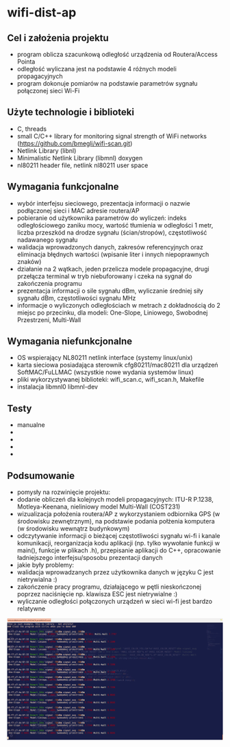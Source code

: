 # wifi-dist-ap

## Cel i założenia projektu
* program oblicza szacunkową odległość urządzenia od Routera/Access Pointa
* odległość wyliczana jest na podstawie 4 różnych modeli propagacyjnych
* program dokonuje pomiarów na podstawie parametrów sygnału połączonej sieci Wi-Fi

## Użyte technologie i biblioteki
* C, threads
* small C/C++ library for monitoring signal strength of WiFi networks (https://github.com/bmegli/wifi-scan.git)
* Netlink Library (libnl)
* Minimalistic Netlink Library (libmnl) doxygen
* nl80211 header file, netlink nl80211 user space

## Wymagania funkcjonalne
* wybór interfejsu sieciowego, prezentacja informacji o nazwie podłączonej sieci i MAC adresie routera/AP
* pobieranie od użytkownika parametrów do wyliczeń: indeks odległościowego zaniku mocy, wartość tłumienia w odległości 1 metr, liczba przeszkód na drodze sygnału (ścian/stropów), częstotliwość nadawanego sygnału
* walidacja wprowadzonych danych, zakresów referencyjnych oraz eliminacja błędnych wartości (wpisanie liter i innych niepoprawnych znaków)
* działanie na 2 wątkach, jeden przelicza modele propagacyjne, drugi przełącza terminal w tryb niebuforowany i czeka na sygnał do zakończenia programu
* prezentacja informacji o sile sygnału dBm, wyliczanie średniej siły sygnału dBm, częstotliwości sygnału MHz
* informacje o wyliczonych odległościach w metrach z dokładnością do 2 miejsc po przecinku, dla modeli: One-Slope, Liniowego, Swobodnej Przestrzeni, Multi-Wall

## Wymagania niefunkcjonalne
* OS wspierający NL80211 netlink interface (systemy linux/unix)
* karta sieciowa posiadająca sterownik cfg80211/mac80211 dla urządzeń SoftMAC/FuLLMAC (wszystkie nowe wydania systemów linux)
* pliki wykorzystywanej biblioteki: wifi_scan.c, wifi_scan.h, Makefile
* instalacja libmnl0 libmnl-dev

## Testy
* manualne
*
*
*
*

## Podsumowanie
* pomysły na rozwinięcie projektu: 
* dodanie obliczeń dla kolejnych modeli propagacyjnych: ITU-R P.1238, Motleya-Keenana, nieliniowy model Multi-Wall (COST231)
* wizualizacja położenia routera/AP z wykorzystaniem odbiornika GPS (w środowisku zewnętrznym), na podstawie podania połżenia komputera (w środowisku wewnątrz budynkowym)
* odczytywanie informacji o bieżącej częstotliwości sygnału wi-fi i kanale komunikacji, reorganizacja kodu aplikacji (np. tylko wywołanie funkcji w main(), funkcje w plikach .h), przepisanie aplikacji do C++, opracowanie ładniejszego interfejsu/sposobu prezentacji danych
* jakie były problemy:
* walidacja wprowadzanych przez użytkownika danych w języku C jest nietrywialna :)
* zakończenie pracy programu, działającego w pętli nieskończonej poprzez naciśnięcie np. klawisza ESC jest nietrywialne :)
* wyliczanie odległości połączonych urządzeń w sieci wi-fi jest bardzo relatywne

![wifi-dist-work](https://github.com/pieczon/wifi-dist/blob/master/Zrzut%20ekranu%20z%202018-05-25%2001-13-48.png)
